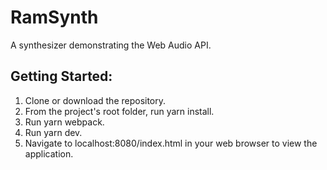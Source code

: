# RamSynth
A synthesizer demonstrating the Web Audio API.

## Getting Started:

1. Clone or download the repository.
2. From the project's root folder, run yarn install.
3. Run yarn webpack.
4. Run yarn dev.
5. Navigate to localhost:8080/index.html in your web browser to view the application.
